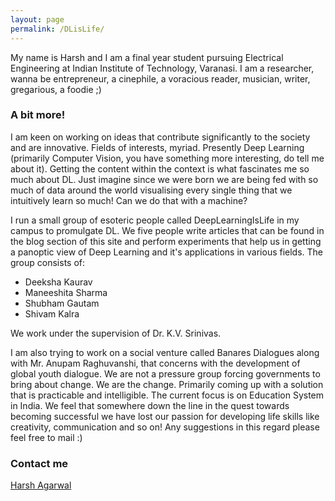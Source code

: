 ```yaml
---
layout: page
permalink: /DLisLife/
---
```


My name is Harsh and I am a final year student pursuing Electrical Engineering at Indian Institute of Technology, Varanasi. I am a researcher, wanna be entrepreneur, a cinephile, a voracious reader, musician, writer, gregarious, a foodie ;) 

### A bit more! 

I am keen on working on ideas that contribute significantly to the society and are innovative. Fields of interests, myriad. Presently Deep Learning (primarily Computer Vision, you have something more interesting, do tell me about it). Getting the content within the context is what fascinates me so much about DL. Just imagine since we were born we are being fed with so much of data around the world visualising every single thing that we intuitively learn so much! Can we do that with a machine?

I run a small group of esoteric people called DeepLearningIsLife in my campus to promulgate DL. We five people write articles that can be found in the blog section of this site and perform experiments that help us in getting a panoptic view of Deep Learning and it's applications in various fields. The group consists of: 

- Deeksha Kaurav 
- Maneeshita Sharma 
- Shubham Gautam 
- Shivam Kalra 

We work under the supervision of Dr. K.V. Srinivas. 

I am also trying to work on a social venture called Banares Dialogues along with Mr. Anupam Raghuvanshi, that concerns with the development of global youth dialogue. We are not a pressure group forcing governments to bring about change. We are the change. Primarily coming up with a solution that is practicable and intelligible. The current focus is on Education System in India. We feel that somewhere down the line in the quest towards becoming successful we have lost our passion for developing life skills like creativity, communication and so on! Any suggestions in this regard please feel free to mail :)

### Contact me

[Harsh Agarwal](mailto:harsh.agarwal.eee14@itbhu.ac.in)
